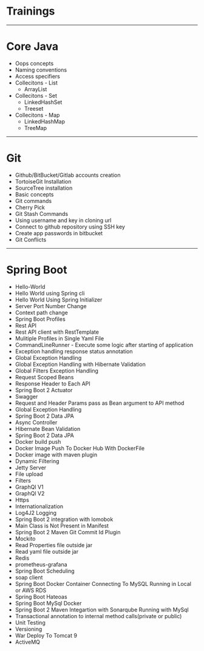 # Trainings
------
# Core Java
* Oops concepts
* Naming conventions
* Access specifiers
* Collecitons - List
	* ArrayList
* Collecitons - Set
	* LinkedHashSet
	* Treeset
* Collecitons - Map
	* LinkedHashMap
	* TreeMap
------
# Git
* Github/BitBucket/Gitlab accounts creation
* TortoiseGit Installation
* SourceTree installation
* Basic concepts
* Git commands
* Cherry Pick
* Git Stash Commands
* Using username and key in cloning url
* Connect to github repository using SSH key
* Create app passwords in bitbucket
* Git Conflicts
------
# Spring Boot
* Hello-World
* Hello World using Spring cli
* Hello World Using Spring Initializer
* Server Port Number Change
* Context path change
* Spring Boot Profiles
* Rest API
* Rest API client with RestTemplate
* Mulitiple Profiles in Single Yaml File
* CommandLineRunner - Execute some logic after starting of application
* Exception handling response status annotation
* Global Exception Handling
* Global Exception Handling with Hibernate Validation
* Global Filters Exception Handling
* Request Scoped Beans
* Response Header to Each API
* Spring Boot 2 Actuator
* Swagger
* Request and Header Params pass as Bean argument to API method
* Global Exception Handling
* Spring Boot 2 Data JPA
* Async Controller
* Hibernate Bean Validation
* Spring Boot 2 Data JPA
* Docker build push
* Docker Image Push To Docker Hub With DockerFile
* Docker image with maven plugin
* Dynamic Filtering
* Jetty Server
* File upload
* Filters
* GraphQl V1
* GraphQl V2
* Https
* Internationalization
* Log4J2 Logging
* Spring Boot 2 integration with lomobok
* Main Class is Not Present in Manifest
* Spring Boot 2 Maven Git Commit Id Plugin
* Mockito
* Read Properties file outside jar
* Read yaml file outside jar
* Redis
* prometheus-grafana
* Spring Boot Scheduling
* soap client
* Spring Boot Docker Container Connecting To MySQL Running in Local or AWS RDS
* Spring Boot Hateoas
* Spring Boot MySql Docker
* Spring Boot 2 Maven Integartion with Sonarqube Running with MySql
* Transactional annotation to internal method calls(private or public)
* Unit Testing
* Versioning
* War Deploy To Tomcat 9
* ActiveMQ